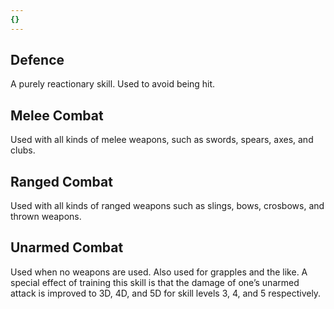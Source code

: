 ```yaml
---
{}
---
```

   
## Defence   
A purely reactionary skill. Used to avoid being hit.   
   
## Melee Combat   
Used with all kinds of melee weapons, such as swords, spears, axes, and clubs.   
   
## Ranged Combat   
Used with all kinds of ranged weapons such as slings, bows, crosbows, and thrown weapons.   
   
## Unarmed Combat   
Used when no weapons are used. Also used for grapples and the like. A special effect of training this skill is that the damage of one’s unarmed attack is improved to 3D, 4D, and 5D for skill levels 3, 4, and 5 respectively.